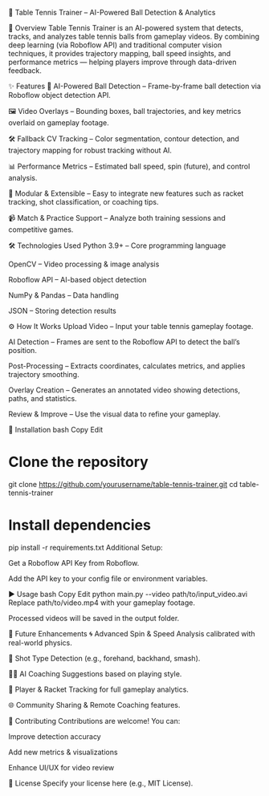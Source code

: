 🏓 Table Tennis Trainer – AI-Powered Ball Detection & Analytics

📌 Overview
Table Tennis Trainer is an AI-powered system that detects, tracks, and analyzes table tennis balls from gameplay videos.
By combining deep learning (via Roboflow API) and traditional computer vision techniques, it provides trajectory mapping, ball speed insights, and performance metrics — helping players improve through data-driven feedback.

✨ Features
🎯 AI-Powered Ball Detection – Frame-by-frame ball detection via Roboflow object detection API.

🖼 Video Overlays – Bounding boxes, ball trajectories, and key metrics overlaid on gameplay footage.

🛠 Fallback CV Tracking – Color segmentation, contour detection, and trajectory mapping for robust tracking without AI.

📊 Performance Metrics – Estimated ball speed, spin (future), and control analysis.

🧩 Modular & Extensible – Easy to integrate new features such as racket tracking, shot classification, or coaching tips.

📹 Match & Practice Support – Analyze both training sessions and competitive games.

🛠 Technologies Used
Python 3.9+ – Core programming language

OpenCV – Video processing & image analysis

Roboflow API – AI-based object detection

NumPy & Pandas – Data handling

JSON – Storing detection results

⚙️ How It Works
Upload Video – Input your table tennis gameplay footage.

AI Detection – Frames are sent to the Roboflow API to detect the ball’s position.

Post-Processing – Extracts coordinates, calculates metrics, and applies trajectory smoothing.

Overlay Creation – Generates an annotated video showing detections, paths, and statistics.

Review & Improve – Use the visual data to refine your gameplay.

🚀 Installation
bash
Copy
Edit
# Clone the repository
git clone https://github.com/yourusername/table-tennis-trainer.git
cd table-tennis-trainer

# Install dependencies
pip install -r requirements.txt
Additional Setup:

Get a Roboflow API Key from Roboflow.

Add the API key to your config file or environment variables.

▶️ Usage
bash
Copy
Edit
python main.py --video path/to/input_video.avi
Replace path/to/video.mp4 with your gameplay footage.

Processed videos will be saved in the output folder.

📅 Future Enhancements
🌀 Advanced Spin & Speed Analysis calibrated with real-world physics.

🏓 Shot Type Detection (e.g., forehand, backhand, smash).

🧑‍🏫 AI Coaching Suggestions based on playing style.

📍 Player & Racket Tracking for full gameplay analytics.

🌐 Community Sharing & Remote Coaching features.

🤝 Contributing
Contributions are welcome! You can:

Improve detection accuracy

Add new metrics & visualizations

Enhance UI/UX for video review

📜 License
Specify your license here (e.g., MIT License).
